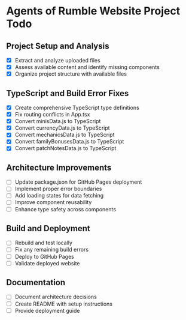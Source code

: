 # Agents of Rumble Website Project Todo

## Project Setup and Analysis
- [x] Extract and analyze uploaded files
- [x] Assess available content and identify missing components
- [x] Organize project structure with available files

## TypeScript and Build Error Fixes
- [x] Create comprehensive TypeScript type definitions
- [x] Fix routing conflicts in App.tsx
- [x] Convert minisData.js to TypeScript
- [x] Convert currencyData.js to TypeScript
- [x] Convert mechanicsData.js to TypeScript
- [x] Convert familyBonusesData.js to TypeScript
- [x] Convert patchNotesData.js to TypeScript

## Architecture Improvements
- [ ] Update package.json for GitHub Pages deployment
- [ ] Implement proper error boundaries
- [ ] Add loading states for data fetching
- [ ] Improve component reusability
- [ ] Enhance type safety across components

## Build and Deployment
- [ ] Rebuild and test locally
- [ ] Fix any remaining build errors
- [ ] Deploy to GitHub Pages
- [ ] Validate deployed website

## Documentation
- [ ] Document architecture decisions
- [ ] Create README with setup instructions
- [ ] Provide deployment guide
